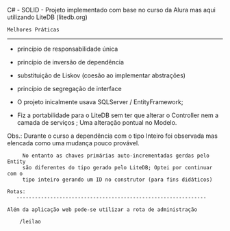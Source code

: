 
   C# - SOLID - Projeto implementado com base no curso da Alura
   mas aqui utilizando LiteDB (litedb.org)

    Melhores Práticas
   ----------------------------------------------------------
   - princípio de responsabilidade única
   - princípio de inversão de dependência
   - substituição de Liskov (coesão ao implementar abstrações)
   - princípio de segregação de interface


   - O projeto inicalmente usava SQLServer / EntityFramework;
   - Fiz a portabilidade para o LiteDB sem ter que alterar o Controller 
     nem a camada de serviços ; Uma alteração pontual no Modelo.
   
   Obs.: Durante o curso a dependência com o tipo Inteiro foi observada
         mas elencada como uma mudança pouco provável.

         No entanto as chaves primárias auto-incrementadas gerdas pelo Entity 
         são diferentes do tipo gerado pelo LiteDB; Optei por continuar com o 
         tipo inteiro gerando um ID no construtor (para fins didáticos) 

	Rotas:
       --------------------------------------------------------------

 	Além da aplicação web pode-se utilizar a rota de administração
        
		/leilao

